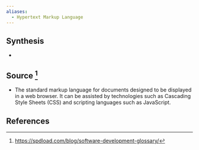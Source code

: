 ```yaml
---
aliases:
  - Hypertext Markup Language
---
```

## Synthesis
- 
## Source [^1]
- The standard markup language for documents designed to be displayed in a web browser. It can be assisted by technologies such as Cascading Style Sheets (CSS) and scripting languages such as JavaScript.
## References

[^1]: https://spdload.com/blog/software-development-glossary/